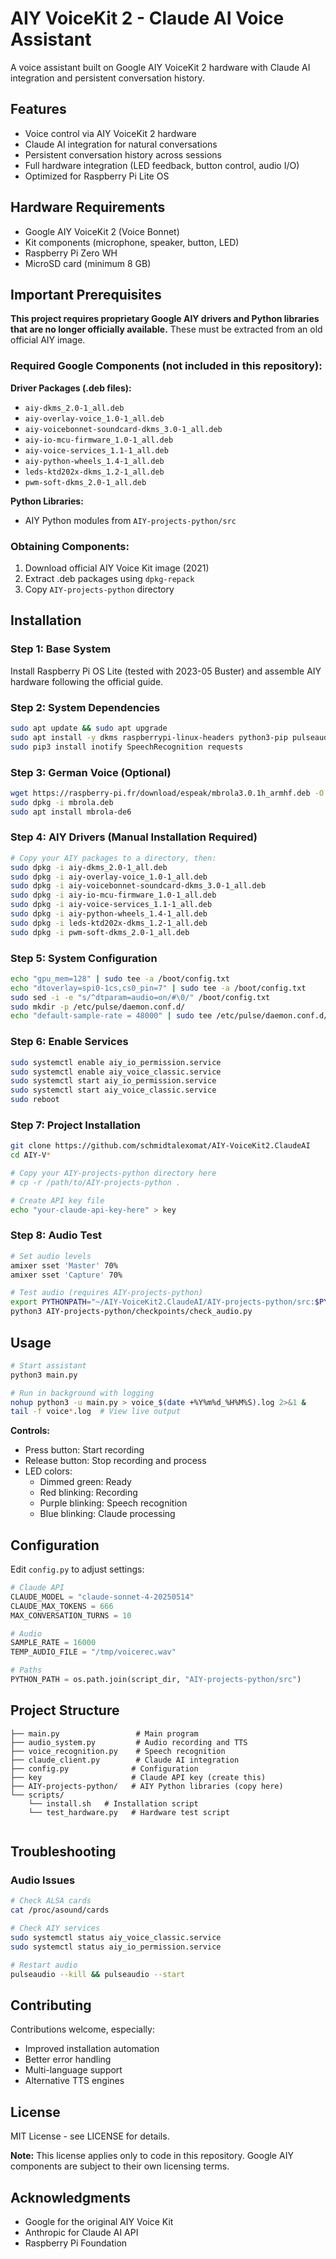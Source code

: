 # AIY VoiceKit 2 - Claude AI Voice Assistant

A voice assistant built on Google AIY VoiceKit 2 hardware with Claude AI integration and persistent conversation history.

## Features

- Voice control via AIY VoiceKit 2 hardware
- Claude AI integration for natural conversations
- Persistent conversation history across sessions
- Full hardware integration (LED feedback, button control, audio I/O)
- Optimized for Raspberry Pi Lite OS

## Hardware Requirements

- Google AIY VoiceKit 2 (Voice Bonnet)
- Kit components (microphone, speaker, button, LED)
- Raspberry Pi Zero WH
- MicroSD card (minimum 8 GB)

## Important Prerequisites

**This project requires proprietary Google AIY drivers and Python libraries that are no longer officially available.** These must be extracted from an old official AIY image.

### Required Google Components (not included in this repository):

**Driver Packages (.deb files):**
- `aiy-dkms_2.0-1_all.deb`
- `aiy-overlay-voice_1.0-1_all.deb`
- `aiy-voicebonnet-soundcard-dkms_3.0-1_all.deb`
- `aiy-io-mcu-firmware_1.0-1_all.deb`
- `aiy-voice-services_1.1-1_all.deb`
- `aiy-python-wheels_1.4-1_all.deb`
- `leds-ktd202x-dkms_1.2-1_all.deb`
- `pwm-soft-dkms_2.0-1_all.deb`

**Python Libraries:**
- AIY Python modules from `AIY-projects-python/src`

### Obtaining Components:
1. Download official AIY Voice Kit image (2021)
2. Extract .deb packages using `dpkg-repack`
3. Copy `AIY-projects-python` directory

## Installation

### Step 1: Base System

Install Raspberry Pi OS Lite (tested with 2023-05 Buster) and assemble AIY hardware following the official guide.

### Step 2: System Dependencies

```bash
sudo apt update && sudo apt upgrade
sudo apt install -y dkms raspberrypi-linux-headers python3-pip pulseaudio flac espeak espeak-data
sudo pip3 install inotify SpeechRecognition requests
```

### Step 3: German Voice (Optional)

```bash
wget https://raspberry-pi.fr/download/espeak/mbrola3.0.1h_armhf.deb -O mbrola.deb
sudo dpkg -i mbrola.deb
sudo apt install mbrola-de6
```

### Step 4: AIY Drivers (Manual Installation Required)

```bash
# Copy your AIY packages to a directory, then:
sudo dpkg -i aiy-dkms_2.0-1_all.deb
sudo dpkg -i aiy-overlay-voice_1.0-1_all.deb
sudo dpkg -i aiy-voicebonnet-soundcard-dkms_3.0-1_all.deb
sudo dpkg -i aiy-io-mcu-firmware_1.0-1_all.deb
sudo dpkg -i aiy-voice-services_1.1-1_all.deb
sudo dpkg -i aiy-python-wheels_1.4-1_all.deb
sudo dpkg -i leds-ktd202x-dkms_1.2-1_all.deb
sudo dpkg -i pwm-soft-dkms_2.0-1_all.deb
```

### Step 5: System Configuration

```bash
echo "gpu_mem=128" | sudo tee -a /boot/config.txt
echo "dtoverlay=spi0-1cs,cs0_pin=7" | sudo tee -a /boot/config.txt
sudo sed -i -e "s/^dtparam=audio=on/#\0/" /boot/config.txt
sudo mkdir -p /etc/pulse/daemon.conf.d/
echo "default-sample-rate = 48000" | sudo tee /etc/pulse/daemon.conf.d/aiy.conf
```

### Step 6: Enable Services

```bash
sudo systemctl enable aiy_io_permission.service
sudo systemctl enable aiy_voice_classic.service
sudo systemctl start aiy_io_permission.service
sudo systemctl start aiy_voice_classic.service
sudo reboot
```

### Step 7: Project Installation

```bash
git clone https://github.com/schmidtalexomat/AIY-VoiceKit2.ClaudeAI
cd AIY-V*

# Copy your AIY-projects-python directory here
# cp -r /path/to/AIY-projects-python .

# Create API key file
echo "your-claude-api-key-here" > key
```

### Step 8: Audio Test

```bash
# Set audio levels
amixer sset 'Master' 70%
amixer sset 'Capture' 70%

# Test audio (requires AIY-projects-python)
export PYTHONPATH="~/AIY-VoiceKit2.ClaudeAI/AIY-projects-python/src:$PYTHONPATH"
python3 AIY-projects-python/checkpoints/check_audio.py
```

## Usage

```bash
# Start assistant
python3 main.py

# Run in background with logging
nohup python3 -u main.py > voice_$(date +%Y%m%d_%H%M%S).log 2>&1 &
tail -f voice*.log  # View live output
```

**Controls:**
- Press button: Start recording
- Release button: Stop recording and process
- LED colors:
  - Dimmed green: Ready
  - Red blinking: Recording
  - Purple blinking: Speech recognition
  - Blue blinking: Claude processing

## Configuration

Edit `config.py` to adjust settings:

```python
# Claude API
CLAUDE_MODEL = "claude-sonnet-4-20250514"
CLAUDE_MAX_TOKENS = 666
MAX_CONVERSATION_TURNS = 10

# Audio
SAMPLE_RATE = 16000
TEMP_AUDIO_FILE = "/tmp/voicerec.wav"

# Paths
PYTHON_PATH = os.path.join(script_dir, "AIY-projects-python/src")
```

## Project Structure

```
├── main.py                 # Main program
├── audio_system.py         # Audio recording and TTS
├── voice_recognition.py    # Speech recognition
├── claude_client.py        # Claude AI integration
├── config.py              # Configuration
├── key                    # Claude API key (create this)
├── AIY-projects-python/   # AIY Python libraries (copy here)
└── scripts/
    └── install.sh   # Installation script    
    └── test_hardware.py   # Hardware test script
    
```

## Troubleshooting

### Audio Issues
```bash
# Check ALSA cards
cat /proc/asound/cards

# Check AIY services
sudo systemctl status aiy_voice_classic.service
sudo systemctl status aiy_io_permission.service

# Restart audio
pulseaudio --kill && pulseaudio --start
```

## Contributing

Contributions welcome, especially:
- Improved installation automation
- Better error handling
- Multi-language support
- Alternative TTS engines

## License

MIT License - see LICENSE for details.

**Note:** This license applies only to code in this repository. Google AIY components are subject to their own licensing terms.

## Acknowledgments

- Google for the original AIY Voice Kit
- Anthropic for Claude AI API
- Raspberry Pi Foundation
